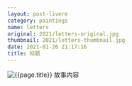 ```yaml
---
layout: post-livere
category: paintings
name: letters
original: 2021/letters-original.jpg
thumbnail: 2021/letters-thumbnail.jpg
date: 2021-01-26 21:17:16
title: 标题
---
```


![{{page.title}}](/gallery/{{page.category}}/{{page.original}})
故事内容
